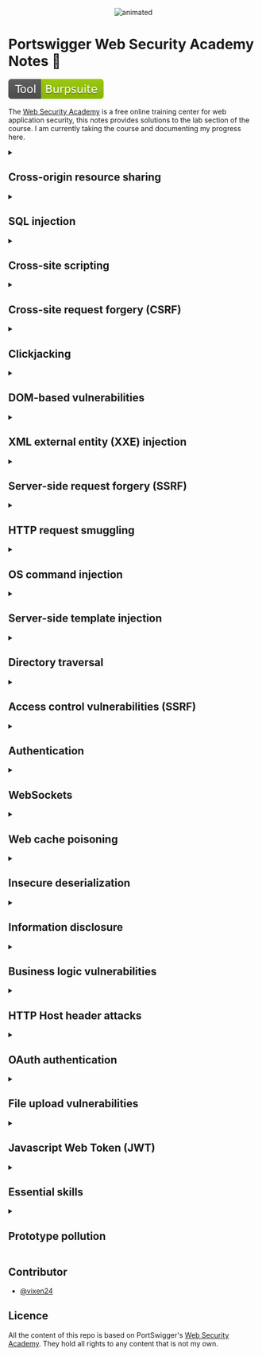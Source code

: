 <p align="center">
  <img src="https://github.com/vixen24/Portswigger_Web_Security_Academy_Series/blob/main/res/happy.gif" alt="animated" />
</p>

<h1>Portswigger Web Security Academy Notes 📖</h1> 

[![](https://github.com/vixen24/Portswigger_Web_Security_Academy/blob/main/res/Tool-Burpsuite-green.svg)](https://portswigger.net/burp/communitydownload)

The [Web Security Academy](https://portswigger.net/web-security) is a free online training center for web application security, this notes provides solutions to the lab section of the course. I am currently taking the course and documenting my progress here. 

<details><summary><h2>Cross-origin resource sharing</h2></summary>

- [x] [CORS vulnerability with basic origin reflection](https://github.com/vixen24/Portswigger_Web_Security_Academy_Series/blob/main/CORS-origin-resource-sharing/CORS%20vulnerability%20with%20basic%20origin%20reflection)

- [ ] CORS vulnerability with trusted null origin

- [ ] CORS vulnerability with trusted insecure protocols

- [ ] CORS vulnerability with internal network pivot attack

</details>

<details><summary><h2>SQL injection</h2></summary>Please, be patient. I'm Almost here 👴 </details>
<details><summary><h2>Cross-site scripting</h2></summary>Please, be patient. I'm Almost here 👴</details>
<details><summary><h2>Cross-site request forgery (CSRF)</h2></summary>Please, be patient. I'm Almost here 👴 </details>
<details><summary><h2>Clickjacking</h2></summary>Please, be patient. I'm Almost here 👴 </details>
<details><summary><h2>DOM-based vulnerabilities</h2></summary>Please, be patient. I'm Almost here 👴 </details>
<details><summary><h2>XML external entity (XXE) injection</h2></summary>Please, be patient. I'm Almost here 👴 </details>
<details><summary><h2>Server-side request forgery (SSRF)</h2></summary>Please, be patient. I'm Almost here 👴 </details>
<details><summary><h2>HTTP request smuggling</h2></summary>Please, be patient. I'm Almost here 👴 </details>
<details><summary><h2>OS command injection</h2></summary>Please, be patient. I'm Almost here 👴 </details>
<details><summary><h2>Server-side template injection</h2></summary>Please, be patient. I'm Almost here 👴 </details>
<details><summary><h2>Directory traversal</h2></summary>Please, be patient. I'm Almost here 👴 </details>
<details><summary><h2>Access control vulnerabilities (SSRF)</h2></summary>Please, be patient. I'm Almost here 👴 </details>
<details><summary><h2>Authentication</h2></summary>Please, be patient. I'm Almost here 👴 </details>
<details><summary><h2>WebSockets</h2></summary>Please, be patient. I'm Almost here 👴 </details>
<details><summary><h2>Web cache poisoning</h2></summary>Please, be patient. I'm Almost here 👴 </details>
<details><summary><h2>Insecure deserialization</h2></summary>Please, be patient. I'm Almost here 👴 </details>
<details><summary><h2>Information disclosure</h2></summary>Please, be patient. I'm Almost here 👴 </details>
<details><summary><h2>Business logic vulnerabilities</h2></summary>Please, be patient. I'm Almost here 👴 </details>
<details><summary><h2>HTTP Host header attacks</h2></summary>Please, be patient. I'm Almost here 👴 </details>
<details><summary><h2>OAuth authentication</h2></summary>Please, be patient. I'm Almost here 👴 </details>
<details><summary><h2>File upload vulnerabilities</h2></summary>Please, be patient. I'm Almost here 👴 </details>
<details><summary><h2>Javascript Web Token (JWT)</h2></summary>Please, be patient. I'm Almost here 👴 </details>
<details><summary><h2>Essential skills</h2></summary>Please, be patient. I'm Almost here 👴 </details>
<details><summary><h2>Prototype pollution</h2></summary>Please, be patient. I'm Almost here 👴 </details>

## Contributor
- [@vixen24](https://github.com/vixen24/)

## Licence
All the content of this repo is based on PortSwigger's [Web Security Academy](https://portswigger.net/web-security). They hold all rights to any content that is not my own.
